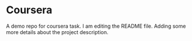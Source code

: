 # Coursera
A demo repo for coursera task.
I am editing the README file. Adding some more details about the project description.

